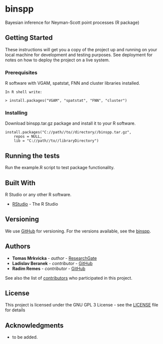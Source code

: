 # binspp
Bayesian inference for Neyman-Scott point processes (R package)

## Getting Started

These instructions will get you a copy of the project up and running on your local machine for development and testing purposes. See deployment for notes on how to deploy the project on a live system.

### Prerequisites

R software with VGAM, spatstat, FNN and cluster libraries installed.

```
In R shell write:

> install.packages("VGAM", "spatstat", "FNN", "cluster")
```

### Installing

Download binspp.tar.gz package and install it to your R software.

```
install.packages("C://path//to//directory//binspp.tar.gz", 
    repos = NULL, 
    lib = "C://path//to//libraryDirectory")
```

## Running the tests

Run the example.R script to test package functionality.

## Built With

R Studio or any other R software.

* [RStudio](https://rstudio.com/products/rstudio/download/) - The R Studio

## Versioning

We use [GitHub](http://github.com/) for versioning. For the versions available, see the [binspp](https://github.com/radimremes/binspp). 

## Authors

* **Tomas Mrkvicka** - *author* - [ResearchGate](https://www.researchgate.net/profile/Tomas_Mrkvicka)
* **Ladislav Beranek** - *contributor* - [GitHub](https://github.com/lberanek)
* **Radim Remes** - *contributor* - [GitHub](https://github.com/radimremes)

See also the list of [contributors](https://github.com/tomasmrkvicka/binspp/contributors) who participated in this project.

## License

This project is licensed under the GNU GPL 3 License - see the [LICENSE](LICENSE) file for details

## Acknowledgments

* to be added.
